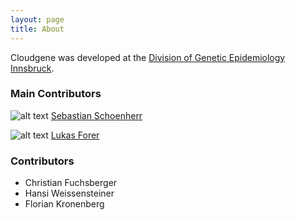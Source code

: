 ```yaml
---
layout: page
title: About
---
```


Cloudgene was developed at the [Division of Genetic Epidemiology Innsbruck](http://www3.i-med.ac.at/genepi/).

### Main Contributors

![alt text](https://avatars2.githubusercontent.com/u/1942824?s=30)
 [Sebastian Schoenherr](mailto:sebastian.schoenherr@i-med.ac.at)

 ![alt text](https://avatars2.githubusercontent.com/u/210220?s=30)
 [Lukas Forer](mailto:lukas.forer@i-med.ac.at)

### Contributors

- Christian Fuchsberger
- Hansi Weissensteiner
- Florian Kronenberg
